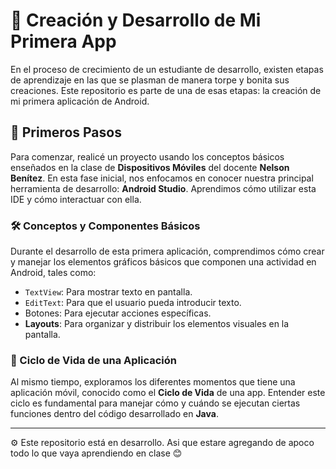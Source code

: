 # 📱 Creación y Desarrollo de Mi Primera App

En el proceso de crecimiento de un estudiante de desarrollo, existen etapas de aprendizaje en las que se plasman de manera torpe y bonita sus creaciones. Este repositorio es parte de una de esas etapas: la creación de mi primera aplicación de Android.

## 🌟 Primeros Pasos

Para comenzar, realicé un proyecto usando los conceptos básicos enseñados en la clase de **Dispositivos Móviles** del docente **Nelson Benítez**. En esta fase inicial, nos enfocamos en conocer nuestra principal herramienta de desarrollo: **Android Studio**. Aprendimos cómo utilizar esta IDE y cómo interactuar con ella.

### 🛠️ Conceptos y Componentes Básicos

Durante el desarrollo de esta primera aplicación, comprendimos cómo crear y manejar los elementos gráficos básicos que componen una actividad en Android, tales como:

- `TextView`: Para mostrar texto en pantalla.
- `EditText`: Para que el usuario pueda introducir texto.
- Botones: Para ejecutar acciones específicas.
- **Layouts**: Para organizar y distribuir los elementos visuales en la pantalla.

### 🔄 Ciclo de Vida de una Aplicación

Al mismo tiempo, exploramos los diferentes momentos que tiene una aplicación móvil, conocido como el **Ciclo de Vida** de una app. Entender este ciclo es fundamental para manejar cómo y cuándo se ejecutan ciertas funciones dentro del código desarrollado en **Java**.

---

⚙️ Este repositorio está en desarrollo. Asi que estare agregando de apoco todo lo que vaya aprendiendo en clase 😊
